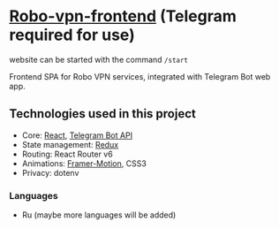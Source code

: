 # [Robo-vpn-frontend](https://t.me/osetr_test_bot) (Telegram required for use)

website can be started with the command <code>/start</code>

Frontend SPA for Robo VPN services, integrated with Telegram Bot web app.

## Technologies used in this project

* Core: [React](https://reactjs.org/), [Telegram Bot API](https://core.telegram.org/bots/webapps)
* State management: [Redux](https://redux.js.org/)
* Routing: React Router v6
* Animations: [Framer-Motion](https://www.framer.com/developers/), CSS3
* Privacy: dotenv

### Languages

* Ru (maybe more languages will be added)
